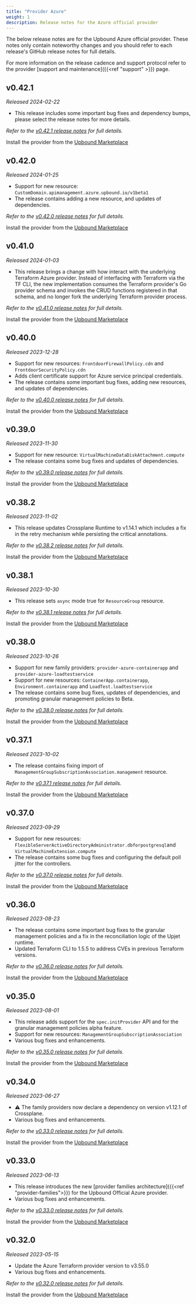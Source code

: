 ```yaml
---
title: "Provider Azure"
weight: 1
description: Release notes for the Azure official provider
---
```


The below release notes are for the Upbound Azure official provider. These notes
only contain noteworthy changes and you should refer to each release's GitHub
release notes for full details.

For more information on the release cadence and support protocol refer to the
provider [support and maintenance]({{<ref "support" >}}) page.

<!-- vale Google.Headings = NO -->

## v0.42.1

_Released 2024-02-22_

* This release includes some important bug fixes and dependency bumps, please select the release notes for more details.

_Refer to the [v0.42.1 release notes](https://github.com/upbound/provider-azure/releases/tag/v0.42.1) for full details._

Install the provider from the [Upbound Marketplace](https://marketplace.upbound.io/providers/upbound/provider-family-azure/v0.42.1)

## v0.42.0

_Released 2024-01-25_

* Support for new resource: `CustomDomain.apimanagement.azure.upbound.io/v1beta1`
* The release contains adding a new resource, and updates of dependencies.

_Refer to the [v0.42.0 release notes](https://github.com/upbound/provider-azure/releases/tag/v0.42.0) for full details._

Install the provider from the [Upbound Marketplace](https://marketplace.upbound.io/providers/upbound/provider-family-azure/v0.42.0)

## v0.41.0

_Released 2024-01-03_

* This release brings a change with how interact with the underlying Terraform Azure provider. Instead of interfacing with
Terraform via the TF CLI, the new implementation consumes the Terraform provider's Go provider schema and invokes the CRUD
functions registered in that schema, and no longer fork the underlying Terraform provider process.

_Refer to the [v0.41.0 release notes](https://github.com/upbound/provider-azure/releases/tag/v0.41.0) for full details._

Install the provider from the [Upbound Marketplace](https://marketplace.upbound.io/providers/upbound/provider-family-azure/v0.41.0)

## v0.40.0

_Released 2023-12-28_

* Support for new resources: `FrontdoorFirewallPolicy.cdn` and `FrontdoorSecurityPolicy.cdn`
* Adds client certificate support for Azure service principal credentials.
* The release contains some important bug fixes, adding new resources, and updates of dependencies.

_Refer to the [v0.40.0 release notes](https://github.com/upbound/provider-azure/releases/tag/v0.40.0) for full details._

Install the provider from the [Upbound Marketplace](https://marketplace.upbound.io/providers/upbound/provider-family-azure/v0.40.0)

## v0.39.0

_Released 2023-11-30_

* Support for new resource: `VirtualMachineDataDiskAttachment.compute`
* The release contains some bug fixes and updates of dependencies.

_Refer to the [v0.39.0 release notes](https://github.com/upbound/provider-azure/releases/tag/v0.39.0) for full details._

Install the provider from the [Upbound Marketplace](https://marketplace.upbound.io/providers/upbound/provider-family-azure/v0.39.0)

## v0.38.2

_Released 2023-11-02_

* This release updates Crossplane Runtime to v1.14.1 which includes a fix in the retry mechanism while persisting the critical annotations.

_Refer to the [v0.38.2 release notes](https://github.com/upbound/provider-azure/releases/tag/v0.38.2) for full details._

Install the provider from the [Upbound Marketplace](https://marketplace.upbound.io/providers/upbound/provider-family-azure/v0.38.2)

## v0.38.1

_Released 2023-10-30_

* This release sets `async` mode true for `ResourceGroup` resource.

_Refer to the [v0.38.1 release notes](https://github.com/upbound/provider-azure/releases/tag/v0.38.1) for full details._

Install the provider from the [Upbound Marketplace](https://marketplace.upbound.io/providers/upbound/provider-family-azure/v0.38.1)

## v0.38.0

_Released 2023-10-26_

* Support for new family providers: `provider-azure-containerapp` and `provider-azure-loadtestservice`
* Support for new resources: `ContainerApp.containerapp`, `Environment.containerapp` and `LoadTest.loadtestservice`
* The release contains some bug fixes, updates of dependencies, and promoting granular management policies to Beta.

_Refer to the [v0.38.0 release notes](https://github.com/upbound/provider-azure/releases/tag/v0.38.0) for full details._

Install the provider from the [Upbound Marketplace](https://marketplace.upbound.io/providers/upbound/provider-family-azure/v0.38.0)

## v0.37.1

_Released 2023-10-02_

* The release contains fixing import of `ManagementGroupSubscriptionAssociation.management` resource.

_Refer to the [v0.37.1 release notes](https://github.com/upbound/provider-azure/releases/tag/v0.37.1) for full details._

Install the provider from the [Upbound Marketplace](https://marketplace.upbound.io/providers/upbound/provider-family-azure/v0.37.1)

## v0.37.0

_Released 2023-09-29_

* Support for new resources: `FlexibleServerActiveDirectoryAdministrator.dbforpostgresql`and `VirtualMachineExtension.compute`
* The release contains some bug fixes and configuring the default poll jitter for the controllers.

_Refer to the [v0.37.0 release notes](https://github.com/upbound/provider-azure/releases/tag/v0.37.0) for full details._

Install the provider from the [Upbound Marketplace](https://marketplace.upbound.io/providers/upbound/provider-family-azure/v0.37.0)

## v0.36.0

_Released 2023-08-23_

* The release contains some important bug fixes to the granular
management policies and a fix in the reconciliation logic of the Upjet runtime.
* Updated Terraform CLI to 1.5.5 to address CVEs in previous Terraform versions.

_Refer to the [v0.36.0 release notes](https://github.com/upbound/provider-azure/releases/tag/v0.36.0) for full details._

Install the provider from the [Upbound Marketplace](https://marketplace.upbound.io/providers/upbound/provider-family-azure/v0.36.0)

## v0.35.0

_Released 2023-08-01_

* This release adds support for the `spec.initProvider` API and for the granular management
policies alpha feature.
* Support for new resources: `ManagementGroupSubscriptionAssociation`
* Various bug fixes and enhancements.

_Refer to the [v0.35.0 release notes](https://github.com/upbound/provider-azure/releases/tag/v0.35.0) for full details._

Install the provider from the [Upbound Marketplace](https://marketplace.upbound.io/providers/upbound/provider-family-azure/v0.35.0)

## v0.34.0

_Released 2023-06-27_

* ⚠️ The family providers now declare a dependency on version v1.12.1 of
Crossplane.
* Various bug fixes and enhancements.

_Refer to the [v0.33.0 release notes](https://github.com/upbound/provider-azure/releases/tag/v0.34.0) for full details._

Install the provider from the [Upbound Marketplace](https://marketplace.upbound.io/providers/upbound/provider-family-azure/v0.34.0)

## v0.33.0

_Released 2023-06-13_

* This release introduces the new [provider families architecture]({{<ref "provider-families">}}) for
the Upbound Official Azure provider.
* Various bug fixes and enhancements.

_Refer to the [v0.33.0 release notes](https://github.com/upbound/provider-azure/releases/tag/v0.33.0) for full details._

Install the provider from the [Upbound Marketplace](https://marketplace.upbound.io/providers/upbound/provider-family-azure/v0.33.0)

## v0.32.0

_Released 2023-05-15_

* Update the Azure Terraform provider version to v3.55.0
* Various bug fixes and enhancements.

_Refer to the [v0.32.0 release notes](https://github.com/upbound/provider-azure/releases/tag/v0.32.0) for full details._

Install the provider from the [Upbound Marketplace](https://marketplace.upbound.io/providers/upbound/provider-family-azure/v0.32.0)
<!-- vale Google.Headings = YES -->